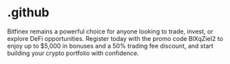 # .github
Bitfinex remains a powerful choice for anyone looking to trade, invest, or explore DeFi opportunities. Register today with the promo code BlXqZieI2 to enjoy up to $5,000 in bonuses and a 50% trading fee discount, and start building your crypto portfolio with confidence.
